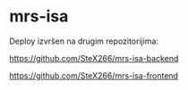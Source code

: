 # mrs-isa

Deploy izvršen na drugim repozitorijima:

https://github.com/SteX266/mrs-isa-backend

https://github.com/SteX266/mrs-isa-frontend
